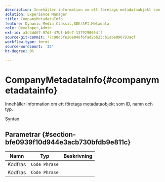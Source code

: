 ```yaml
---
description: Innehåller information om ett företags metadataobjekt som ID, namn och typ.
solution: Experience Manager
title: CompanyMetadataInfo
feature: Dynamic Media Classic,SDK/API,Metadata
role: Developer,Admin
exl-id: a3d4dd67-07df-47bf-b9e7-1379290654ff
source-git-commit: 77c88d5fe20e048f6fad2bb23cb1abe090793acf
workflow-type: tm+mt
source-wordcount: '35'
ht-degree: 0%

---
```


# CompanyMetadataInfo{#companymetadatainfo}

Innehåller information om ett företags metadataobjekt som ID, namn och typ.

Syntax

## Parametrar {#section-bfe0939f10d944e3acb730bfdb9e811c}

| Namn | Typ | Beskrivning |
|---|---|---|
| Kodfras | `Code Phrase` |  |
| Kodfras | `Code Phrase` |  |
